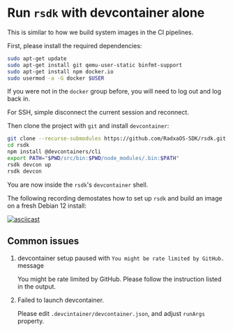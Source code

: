 # Run `rsdk` with devcontainer alone

This is similar to how we build system images in the CI pipelines.

First, please install the required dependencies:

```bash
sudo apt-get update
sudo apt-get install git qemu-user-static binfmt-support
sudo apt-get install npm docker.io
sudo usermod -a -G docker $USER
```

If you were not in the `docker` group before, you will need to log out and log back in.

For SSH, simple disconnect the current session and reconnect.

Then clone the project with `git` and install `devcontainer`:

```bash
git clone --recurse-submodules https://github.com/RadxaOS-SDK/rsdk.git
cd rsdk
npm install @devcontainers/cli
export PATH="$PWD/src/bin:$PWD/node_modules/.bin:$PATH"
rsdk devcon up
rsdk devcon
```

You are now inside the `rsdk`'s `devcontainer` shell.

The following recording demostates how to set up `rsdk` and build an image on a fresh Debian 12 install:

[![asciicast](https://asciinema.org/a/A064TrKbZsXncNkEveIUFAGvp.svg)](https://asciinema.org/a/A064TrKbZsXncNkEveIUFAGvp)

## Common issues

1. devcontainer setup paused with `You might be rate limited by GitHub.` message

   You might be rate limited by GitHub. Please follow the instruction listed in the output.

2. Failed to launch devcontainer.

   Please edit `.devcintainer/devcontainer.json`, and adjust `runArgs` property.
